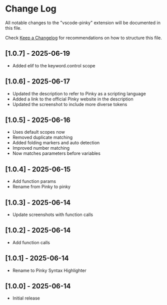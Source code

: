 # Change Log

All notable changes to the "vscode-pinky" extension will be documented in this file.

Check [Keep a Changelog](http://keepachangelog.com/) for recommendations on how to structure this file.

## [1.0.7] - 2025-06-19

- Added elif to the keyword.control scope

## [1.0.6] - 2025-06-17

- Updated the description to refer to Pinky as a scripting language
- Added a link to the official Pinky website in the description
- Updated the screenshot to include more diverse tokens

## [1.0.5] - 2025-06-16

- Uses default scopes now
- Removed duplicate matching
- Added folding markers and auto detection
- Improved number matching
- Now matches parameters before variables

## [1.0.4] - 2025-06-15

- Add function params
- Rename from Pinky to pinky

## [1.0.3] - 2025-06-14

- Update screenshots with function calls

## [1.0.2] - 2025-06-14

- Add function calls

## [1.0.1] - 2025-06-14

- Rename to Pinky Syntax Highlighter

## [1.0.0] - 2025-06-14

- Initial release
